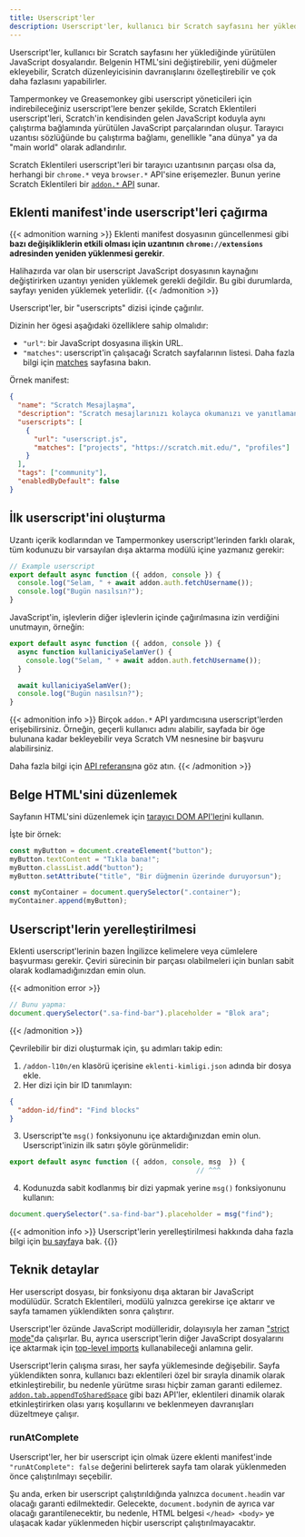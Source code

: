 ```yaml
---
title: Userscript'ler
description: Userscript'ler, kullanıcı bir Scratch sayfasını her yüklediğinde yürütülen JavaScript dosyalarıdır. Belgenin HTML'sini değiştirebilir, yeni düğmeler ekleyebilir, Scratch düzenleyicisinin davranışlarını özelleştirebilir ve çok daha fazlasını yapabilirler.
---
```


Userscript'ler, kullanıcı bir Scratch sayfasını her yüklediğinde yürütülen JavaScript dosyalarıdır. Belgenin HTML'sini değiştirebilir, yeni düğmeler ekleyebilir, Scratch düzenleyicisinin davranışlarını özelleştirebilir ve çok daha fazlasını yapabilirler.

Tampermonkey ve Greasemonkey gibi userscript yöneticileri için indirebileceğiniz userscript'lere benzer şekilde, Scratch Eklentileri userscript'leri, Scratch'in kendisinden gelen JavaScript koduyla aynı çalıştırma bağlamında yürütülen JavaScript parçalarından oluşur. Tarayıcı uzantısı sözlüğünde bu çalıştırma bağlamı, genellikle "ana dünya" ya da "main world" olarak adlandırılır.

Scratch Eklentileri userscript'leri bir tarayıcı uzantısının parçası olsa da, herhangi bir `chrome.*` veya `browser.*` API'sine erişemezler. Bunun yerine Scratch Eklentileri bir [`addon.*` API](/docs/reference/addon-api/) sunar.


## Eklenti manifest'inde userscript'leri çağırma

{{< admonition warning >}}
Eklenti manifest dosyasının güncellenmesi gibi **bazı değişikliklerin etkili olması için uzantının `chrome://extensions` adresinden yeniden yüklenmesi gerekir**.

Halihazırda var olan bir userscript JavaScript dosyasının kaynağını değiştirirken uzantıyı yeniden yüklemek gerekli değildir. Bu gibi durumlarda, sayfayı yeniden yüklemek yeterlidir.
{{< /admonition >}}

Userscript'ler, bir "userscripts" dizisi içinde çağırılır.

Dizinin her ögesi aşağıdaki özelliklere sahip olmalıdır:
- `"url"`: bir JavaScript dosyasına ilişkin URL.
- `"matches"`: userscript'in çalışacağı Scratch sayfalarının listesi. Daha fazla bilgi için [matches](/docs/reference/addon-manifest/#matches) sayfasına bakın.

Örnek manifest:
```json
{
  "name": "Scratch Mesajlaşma",
  "description": "Scratch mesajlarınızı kolayca okumanızı ve yanıtlamanızı sağlar.",
  "userscripts": [
    {
      "url": "userscript.js",
      "matches": ["projects", "https://scratch.mit.edu/", "profiles"]
    }
  ],
  "tags": ["community"],
  "enabledByDefault": false
}
```

## İlk userscript'ini oluşturma

Uzantı içerik kodlarından ve Tampermonkey userscript'lerinden farklı olarak, tüm kodunuzu bir varsayılan dışa aktarma modülü içine yazmanız gerekir:
```js
// Example userscript
export default async function ({ addon, console }) {
  console.log("Selam, " + await addon.auth.fetchUsername());
  console.log("Bugün nasılsın?");
}
```

JavaScript'in, işlevlerin diğer işlevlerin içinde çağırılmasına izin verdiğini unutmayın, örneğin:
```js
export default async function ({ addon, console }) {
  async function kullaniciyaSelamVer() {
    console.log("Selam, " + await addon.auth.fetchUsername());
  }

  await kullaniciyaSelamVer();
  console.log("Bugün nasılsın?");
}
```

{{< admonition info >}}
Birçok `addon.*` API yardımcısına userscript'lerden erişebilirsiniz. Örneğin, geçerli kullanıcı adını alabilir, sayfada bir öge bulunana kadar bekleyebilir veya Scratch VM nesnesine bir başvuru alabilirsiniz.

Daha fazla bilgi için [API referansı](/docs/reference/addon-api/)na göz atın.
{{< /admonition >}}


## Belge HTML'sini düzenlemek

Sayfanın HTML'sini düzenlemek için [tarayıcı DOM API'leri](https://developer.mozilla.org/en-US/docs/Web/API/HTML_DOM_API)ni kullanın.

İşte bir örnek:
```js
const myButton = document.createElement("button");
myButton.textContent = "Tıkla bana!";
myButton.classList.add("button");
myButton.setAttribute("title", "Bir düğmenin üzerinde duruyorsun");

const myContainer = document.querySelector(".container");
myContainer.append(myButton);
```

## Userscript'lerin yerelleştirilmesi

Eklenti userscript'lerinin bazen İngilizce kelimelere veya cümlelere başvurması gerekir. Çeviri sürecinin bir parçası olabilmeleri için bunları sabit olarak kodlamadığınızdan emin olun.

{{< admonition error >}}
```js
// Bunu yapma:
document.querySelector(".sa-find-bar").placeholder = "Blok ara";
```
{{< /admonition >}}

Çevrilebilir bir dizi oluşturmak için, şu adımları takip edin:
1. `/addon-l10n/en` klasörü içerisine `eklenti-kimligi.json` adında bir dosya ekle.
2. Her dizi için bir ID tanımlayın:
```json
{
  "addon-id/find": "Find blocks"
}
```
3. Userscript'te `msg()` fonksiyonunu içe aktardığınızdan emin olun. Userscript'inizin ilk satırı şöyle görünmelidir:
```js
export default async function ({ addon, console, msg  }) {
                                              // ^^^
```
4. Kodunuzda sabit kodlanmış bir dizi yapmak yerine `msg()` fonksiyonunu kullanın:
```js
document.querySelector(".sa-find-bar").placeholder = msg("find");
```

{{< admonition info >}}
Userscript'lerin yerelleştirilmesi hakkında daha fazla bilgi için [bu sayfa](/docs/localization/localizing-addons/)ya bak.
{{</admonition >}}


## Teknik detaylar

Her userscript dosyası, bir fonksiyonu dışa aktaran bir JavaScript modülüdür. Scratch Eklentileri, modülü yalnızca gerekirse içe aktarır ve sayfa tamamen yüklendikten sonra çalıştırır.

Userscript'ler özünde JavaScript modülleridir, dolayısıyla her zaman ["strict mode"](https://developer.mozilla.org/en-US/docs/Web/JavaScript/Reference/Strict_mode)da çalışırlar. Bu, ayrıca userscript'lerin diğer JavaScript dosyalarını içe aktarmak için [top-level imports](https://developer.mozilla.org/en-US/docs/Web/JavaScript/Reference/Statements/import) kullanabileceği anlamına gelir.

Userscript'lerin çalışma sırası, her sayfa yüklemesinde değişebilir. Sayfa yüklendikten sonra, kullanıcı bazı eklentileri özel bir sırayla dinamik olarak etkinleştirebilir, bu nedenle yürütme sırası hiçbir zaman garanti edilemez. [`addon.tab.appendToSharedSpace`](addon.tab.appendtosharedspace) gibi bazı API'ler, eklentileri dinamik olarak etkinleştirirken olası yarış koşullarını ve beklenmeyen davranışları düzeltmeye çalışır.

### runAtComplete

Userscript'ler, her bir userscript için olmak üzere eklenti manifest'inde `"runAtComplete": false` değerini belirterek sayfa tam olarak yüklenmeden önce çalıştırılmayı seçebilir.

Şu anda, erken bir userscript çalıştırıldığında yalnızca `document.head`in var olacağı garanti edilmektedir. Gelecekte, `document.body`nin de ayrıca var olacağı garantilenecektir, bu nedenle, HTML belgesi `</head> <body>` ye ulaşacak kadar yüklenmeden hiçbir userscript çalıştırılmayacaktır.
